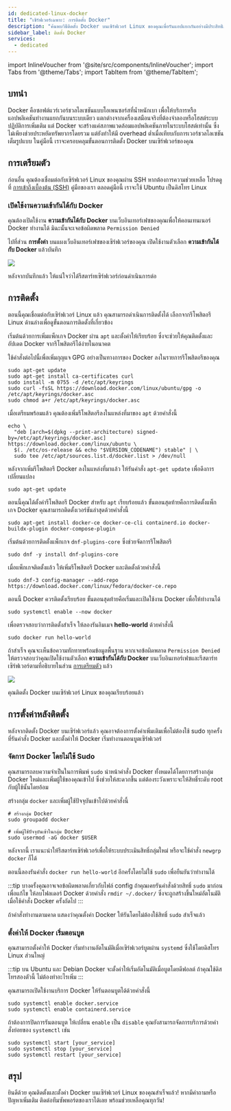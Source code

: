 ```yaml
---
id: dedicated-linux-docker
title: "เซิร์ฟเวอร์เฉพาะ: การติดตั้ง Docker"
description: "ค้นพบวิธีติดตั้ง Docker บนเซิร์ฟเวอร์ Linux ของคุณเพื่อรันแอปแยกกันอย่างมีประสิทธิภาพและเพิ่มประสิทธิภาพการใช้ทรัพยากร → เรียนรู้เพิ่มเติมตอนนี้"
sidebar_label: ติดตั้ง Docker
services:
  - dedicated
---
```


import InlineVoucher from '@site/src/components/InlineVoucher';
import Tabs from '@theme/Tabs';
import TabItem from '@theme/TabItem';

## บทนำ

Docker คือซอฟต์แวร์เวอร์ชวลไลเซชันแบบโอเพนซอร์สที่น้ำหนักเบา เพื่อให้บริการหรือแอปพลิเคชันทำงานแยกกันบนระบบเดียว แตกต่างจากเครื่องเสมือนจริงที่ต้องจำลองหรือโฮสต์ระบบปฏิบัติการเพิ่มเติม แต่ Docker จะสร้างแค่สภาพแวดล้อมแอปพลิเคชันภายในระบบโฮสต์เท่านั้น ซึ่งไม่เพียงช่วยประหยัดทรัพยากรโดยรวม แต่ยังทำให้มี overhead ต่ำเมื่อเทียบกับการเวอร์ชวลไลเซชันเต็มรูปแบบ ในคู่มือนี้ เราจะครอบคลุมขั้นตอนการติดตั้ง Docker บนเซิร์ฟเวอร์ของคุณ

<InlineVoucher />

## การเตรียมตัว

ก่อนอื่น คุณต้องเชื่อมต่อกับเซิร์ฟเวอร์ Linux ของคุณผ่าน SSH หากต้องการความช่วยเหลือ โปรดดูที่ [การเข้าถึงเบื้องต้น (SSH)](dedicated-linux-ssh.md) คู่มือของเรา ตลอดคู่มือนี้ เราจะใช้ Ubuntu เป็นดิสโทร Linux

### เปิดใช้งานความเข้ากันได้กับ Docker

คุณต้องเปิดใช้งาน **ความเข้ากันได้กับ Docker** บนเว็บอินเทอร์เฟซของคุณเพื่อให้คอนเทนเนอร์ Docker ทำงานได้ มิฉะนั้นจะเจอข้อผิดพลาด `Permission Denied`

ไปที่ส่วน **การตั้งค่า** บนแผงเว็บอินเทอร์เฟซของเซิร์ฟเวอร์ของคุณ เปิดใช้งานตัวเลือก **ความเข้ากันได้กับ Docker** แล้วบันทึก

![](https://screensaver01.zap-hosting.com/index.php/s/o5t82kKM38r2MwY/preview)

หลังจากบันทึกแล้ว ให้แน่ใจว่าได้รีสตาร์ทเซิร์ฟเวอร์ก่อนดำเนินการต่อ

## การติดตั้ง

ตอนนี้คุณเชื่อมต่อกับเซิร์ฟเวอร์ Linux แล้ว คุณสามารถดำเนินการติดตั้งได้ เลือกจากรีโพสิตอรี Linux ด้านล่างเพื่อดูขั้นตอนการติดตั้งที่เกี่ยวข้อง

<Tabs>
<TabItem value="ubuntu/debian" label="Ubuntu & Debian" default>

เริ่มต้นด้วยการเพิ่มแพ็กเกจ Docker ผ่าน `apt` และตั้งค่าให้เรียบร้อย ซึ่งจะช่วยให้คุณติดตั้งและอัปเดต Docker จากรีโพสิตอรีได้ง่ายในอนาคต

ใช้คำสั่งต่อไปนี้เพื่อเพิ่มกุญแจ GPG อย่างเป็นทางการของ Docker ลงในรายการรีโพสิตอรีของคุณ
```
sudo apt-get update
sudo apt-get install ca-certificates curl
sudo install -m 0755 -d /etc/apt/keyrings
sudo curl -fsSL https://download.docker.com/linux/ubuntu/gpg -o /etc/apt/keyrings/docker.asc
sudo chmod a+r /etc/apt/keyrings/docker.asc
```

เมื่อเตรียมพร้อมแล้ว คุณต้องเพิ่มรีโพสิตอรีลงในแหล่งที่มาของ `apt` ด้วยคำสั่งนี้
```
echo \
  "deb [arch=$(dpkg --print-architecture) signed-by=/etc/apt/keyrings/docker.asc] https://download.docker.com/linux/ubuntu \
  $(. /etc/os-release && echo "$VERSION_CODENAME") stable" | \
  sudo tee /etc/apt/sources.list.d/docker.list > /dev/null
```

หลังจากเพิ่มรีโพสิตอรี Docker ลงในแหล่งที่มาแล้ว ให้รันคำสั่ง `apt-get update` เพื่อดึงการเปลี่ยนแปลง
```
sudo apt-get update
```

ตอนนี้คุณได้ตั้งค่ารีโพสิตอรี Docker สำหรับ `apt` เรียบร้อยแล้ว ขั้นตอนสุดท้ายคือการติดตั้งแพ็กเกจ Docker คุณสามารถติดตั้งเวอร์ชันล่าสุดด้วยคำสั่งนี้
```
sudo apt-get install docker-ce docker-ce-cli containerd.io docker-buildx-plugin docker-compose-plugin
```

</TabItem>

<TabItem value="fedora" label="Fedora">

เริ่มต้นด้วยการติดตั้งแพ็กเกจ `dnf-plugins-core` ซึ่งช่วยจัดการรีโพสิตอรี
```
sudo dnf -y install dnf-plugins-core
```

เมื่อแพ็กเกจติดตั้งแล้ว ให้เพิ่มรีโพสิตอรี Docker และติดตั้งด้วยคำสั่งนี้
```
sudo dnf-3 config-manager --add-repo https://download.docker.com/linux/fedora/docker-ce.repo
```

ตอนนี้ Docker ควรติดตั้งเรียบร้อย ขั้นตอนสุดท้ายคือเริ่มและเปิดใช้งาน Docker เพื่อให้ทำงานได้
```
sudo systemctl enable --now docker
```

</TabItem>
</Tabs>

เพื่อตรวจสอบว่าการติดตั้งสำเร็จ ให้ลองรันอิมเมจ **hello-world** ด้วยคำสั่งนี้
```
sudo docker run hello-world
```

ถ้าสำเร็จ คุณจะเห็นข้อความทักทายพร้อมข้อมูลพื้นฐาน หากเจอข้อผิดพลาด `Permission Denied` ให้ตรวจสอบว่าคุณเปิดใช้งานตัวเลือก **ความเข้ากันได้กับ Docker** บนเว็บอินเทอร์เฟซและรีสตาร์ทเซิร์ฟเวอร์ตามที่อธิบายในส่วน [การเตรียมตัว](#การเตรียมตัว) แล้ว

![](https://screensaver01.zap-hosting.com/index.php/s/tzJwpYRYb9Mmryo/preview)

คุณติดตั้ง Docker บนเซิร์ฟเวอร์ Linux ของคุณเรียบร้อยแล้ว

## การตั้งค่าหลังติดตั้ง

หลังจากติดตั้ง Docker บนเซิร์ฟเวอร์แล้ว คุณอาจต้องการตั้งค่าเพิ่มเติมเพื่อไม่ต้องใช้ sudo ทุกครั้งที่รันคำสั่ง Docker และตั้งค่าให้ Docker เริ่มทำงานตอนบูตเซิร์ฟเวอร์

### จัดการ Docker โดยไม่ใช้ Sudo

คุณสามารถลบความจำเป็นในการพิมพ์ `sudo` นำหน้าคำสั่ง Docker ทั้งหมดได้โดยการสร้างกลุ่ม Docker ใหม่และเพิ่มผู้ใช้ของคุณเข้าไป ซึ่งช่วยให้สะดวกขึ้น แต่ต้องระวังเพราะจะให้สิทธิ์ระดับ root กับผู้ใช้นั้นโดยอ้อม

สร้างกลุ่ม `docker` และเพิ่มผู้ใช้ปัจจุบันเข้าไปด้วยคำสั่งนี้
```
# สร้างกลุ่ม Docker
sudo groupadd docker

# เพิ่มผู้ใช้ปัจจุบันเข้าในกลุ่ม Docker
sudo usermod -aG docker $USER
```

หลังจากนี้ เราแนะนำให้รีสตาร์ทเซิร์ฟเวอร์เพื่อให้ระบบประเมินสิทธิ์กลุ่มใหม่ หรือจะใช้คำสั่ง `newgrp docker` ก็ได้

ตอนนี้ลองรันคำสั่ง `docker run hello-world` อีกครั้งโดยไม่ใช้ `sudo` เพื่อยืนยันว่าทำงานได้

:::tip
บางครั้งคุณอาจเจอข้อผิดพลาดเกี่ยวกับไฟล์ config ถ้าคุณเคยรันคำสั่งด้วยสิทธิ์ `sudo` มาก่อน เพื่อแก้ไข ให้ลบโฟลเดอร์ Docker ด้วยคำสั่ง `rmdir ~/.docker/` ซึ่งจะถูกสร้างขึ้นใหม่อัตโนมัติเมื่อใช้คำสั่ง Docker ครั้งถัดไป
:::

ถ้าคำสั่งทำงานตามคาด แสดงว่าคุณตั้งค่า Docker ให้รันโดยไม่ต้องใช้สิทธิ์ `sudo` สำเร็จแล้ว

### ตั้งค่าให้ Docker เริ่มตอนบูต

คุณสามารถตั้งค่าให้ Docker เริ่มทำงานอัตโนมัติเมื่อเซิร์ฟเวอร์บูตผ่าน `systemd` ซึ่งใช้โดยดิสโทร Linux ส่วนใหญ่

:::tip
บน Ubuntu และ Debian Docker จะตั้งค่าให้เริ่มอัตโนมัติเมื่อบูตโดยดีฟอลต์ ถ้าคุณใช้ดิสโทรสองตัวนี้ ไม่ต้องทำอะไรเพิ่ม
:::

คุณสามารถเปิดใช้งานบริการ Docker ให้รันตอนบูตได้ด้วยคำสั่งนี้
```
sudo systemctl enable docker.service
sudo systemctl enable containerd.service
```

ถ้าต้องการปิดการรันตอนบูต ให้เปลี่ยน `enable` เป็น `disable` คุณยังสามารถจัดการบริการด้วยคำสั่งย่อยของ `systemctl` เช่น
```
sudo systemctl start [your_service]
sudo systemctl stop [your_service]
sudo systemctl restart [your_service]
```

## สรุป

ยินดีด้วย คุณติดตั้งและตั้งค่า Docker บนเซิร์ฟเวอร์ Linux ของคุณสำเร็จแล้ว! หากมีคำถามหรือปัญหาเพิ่มเติม ติดต่อทีมซัพพอร์ตของเราได้เลย พร้อมช่วยเหลือคุณทุกวัน!

<InlineVoucher />